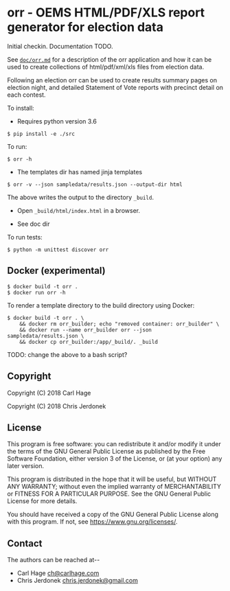 # orr - OEMS HTML/PDF/XLS report generator for election data

Initial checkin. Documentation TODO.

See [`doc/orr.md`](doc/orr.md) for a description of the orr application
and how it can be used to create collections of html/pdf/xml/xls
files from election data.

Following an election orr can be used to create results summary
pages on election night, and detailed Statement of Vote reports
with precinct detail on each contest.

To install:

* Requires python version 3.6

```
$ pip install -e ./src
```

To run:

```
$ orr -h
```

* The templates dir has named jinja templates

```
$ orr -v --json sampledata/results.json --output-dir html
```

  The above writes the output to the directory `_build`.

* Open `_build/html/index.html` in a browser.

* See doc dir

To run tests:

```
$ python -m unittest discover orr
```

## Docker (experimental)

```
$ docker build -t orr .
$ docker run orr -h
```

To render a template directory to the build directory using Docker:

```
$ docker build -t orr . \
    && docker rm orr_builder; echo "removed container: orr_builder" \
    && docker run --name orr_builder orr --json sampledata/results.json \
    && docker cp orr_builder:/app/_build/. _build
```

TODO: change the above to a bash script?

## Copyright

Copyright (C) 2018  Carl Hage

Copyright (C) 2018  Chris Jerdonek


## License

This program is free software: you can redistribute it and/or modify
it under the terms of the GNU General Public License as published by
the Free Software Foundation, either version 3 of the License, or
(at your option) any later version.

This program is distributed in the hope that it will be useful,
but WITHOUT ANY WARRANTY; without even the implied warranty of
MERCHANTABILITY or FITNESS FOR A PARTICULAR PURPOSE.  See the
GNU General Public License for more details.

You should have received a copy of the GNU General Public License
along with this program.  If not, see <https://www.gnu.org/licenses/>.


## Contact

The authors can be reached at--

* Carl Hage <ch@carlhage.com>
* Chris Jerdonek <chris.jerdonek@gmail.com>
